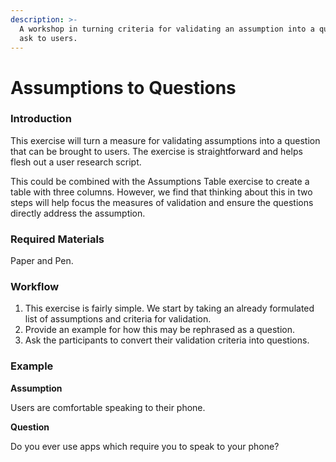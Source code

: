 ```yaml
---
description: >-
  A workshop in turning criteria for validating an assumption into a question to
  ask to users.
---
```


# Assumptions to Questions

### Introduction

This exercise will turn a measure for validating assumptions into a question that can be brought to users. The exercise is straightforward and helps flesh out a user research script.

This could be combined with the Assumptions Table exercise to create a table with three columns. However, we find that thinking about this in two steps will help focus the measures of validation and ensure the questions directly address the assumption. 

### Required Materials

Paper and Pen. 

### Workflow

1. This exercise is fairly simple. We start by taking an already formulated list of assumptions and criteria for validation.
2. Provide an example for how this may be rephrased as a question. 
3. Ask the participants to convert their validation criteria into questions. 

### Example

**Assumption**

Users are comfortable speaking to their phone.

**Question**

Do you ever use apps which require you to speak to your phone?



